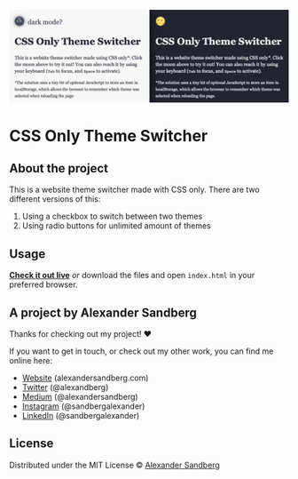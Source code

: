![Theme switcher preview](preview.png)

# CSS Only Theme Switcher

## About the project
This is a website theme switcher made with CSS only. There are two different versions of this:
1. Using a checkbox to switch between two themes
2. Using radio buttons for unlimited amount of themes

## Usage
[**Check it out live**](https://alexandersandberg.github.io/theme-switcher/) *or* download the files and open `index.html` in your preferred browser.

## A project by Alexander Sandberg
Thanks for checking out my project! ❤️

If you want to get in touch, or check out my other work, you can find me online here:
* [Website](https://alexandersandberg.com) (alexandersandberg.com)
* [Twitter](https://twitter.com/alexandberg) (@alexandberg)
* [Medium](https://medium.com/@alexandersandberg) (@alexandersandberg)
* [Instagram](https://www.instagram.com/sandbergalexander/) (@sandbergalexander)
* [LinkedIn](https://www.linkedin.com/in/sandbergalex/) (@sandbergalexander)

## License
Distributed under the MIT License © [Alexander Sandberg](https://github.com/alexandersandberg)
